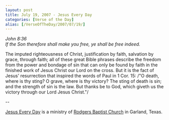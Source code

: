 ```yaml
---
layout: post
title: July 19, 2007 - Jesus Every Day
categories: [Verse of the Day]
alias: [/VerseOfTheDay/2007/07/19/]
---
```


_John 8:36  
If the Son therefore shall make you free, ye shall be free
indeed._

The imputed righteousness of Christ, justification by faith,
salvation by grace, through faith; all of these great Bible phrases
describe the freedom from the power and bondage of sin that can only
be found by faith in the finished work of Jesus Christ our Lord on
the cross. But it is the fact of Jesus' resurrection that inspired
the words of Paul in 1 Cor. 15: /"O death, where is thy sting? O
grave, where is thy victory? The sting of death is sin; and the
strength of sin is the law. But thanks be to God, which giveth us the
victory through our Lord Jesus Christ."/

 --

<a href=http://jesuseveryday.net>Jesus Every Day</a> is a ministry of <a href=http://rodgersbaptist.net>Rodgers Baptist Church</a> in Garland, Texas.
